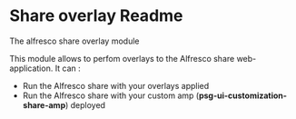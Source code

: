 Share overlay Readme
===


The alfresco share overlay module

This module allows to perfom overlays to the Alfresco share web-application.
It can :<br/>

<ul>
<li>Run the Alfresco share with your overlays applied</li>
<li>Run the Alfresco share with your custom amp (<b>psg-ui-customization-share-amp</b>) deployed</li>
</ul>
